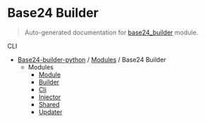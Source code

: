 # Base24 Builder

> Auto-generated documentation for [base24_builder](../../../base24_builder/__init__.py) module.

CLI

- [Base24-builder-python](../README.md#base24-builder-python-index) / [Modules](../MODULES.md#base24-builder-python-modules) / Base24 Builder
    - Modules
        - [Module](module.md#module)
        - [Builder](builder.md#builder)
        - [Cli](cli.md#cli)
        - [Injector](injector.md#injector)
        - [Shared](shared.md#shared)
        - [Updater](updater.md#updater)
